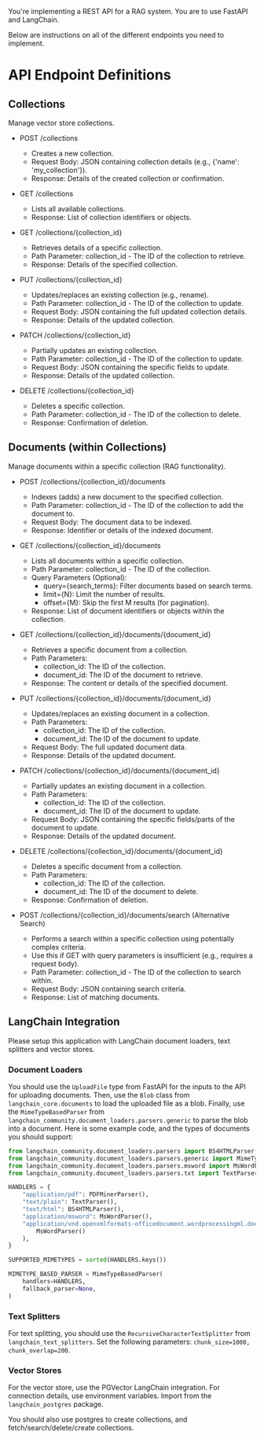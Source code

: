 You're implementing a REST API for a RAG system. You are to use FastAPI and LangChain.

Below are instructions on all of the different endpoints you need to implement.

# API Endpoint Definitions

## Collections
Manage vector store collections.

- POST /collections
  - Creates a new collection.
  - Request Body: JSON containing collection details (e.g., {'name': 'my_collection'}).
  - Response: Details of the created collection or confirmation.

- GET /collections
  - Lists all available collections.
  - Response: List of collection identifiers or objects.

- GET /collections/{collection_id}
  - Retrieves details of a specific collection.
  - Path Parameter: collection_id - The ID of the collection to retrieve.
  - Response: Details of the specified collection.

- PUT /collections/{collection_id}
  - Updates/replaces an existing collection (e.g., rename).
  - Path Parameter: collection_id - The ID of the collection to update.
  - Request Body: JSON containing the full updated collection details.
  - Response: Details of the updated collection.

- PATCH /collections/{collection_id}
  - Partially updates an existing collection.
  - Path Parameter: collection_id - The ID of the collection to update.
  - Request Body: JSON containing the specific fields to update.
  - Response: Details of the updated collection.

- DELETE /collections/{collection_id}
  - Deletes a specific collection.
  - Path Parameter: collection_id - The ID of the collection to delete.
  - Response: Confirmation of deletion.

## Documents (within Collections)
Manage documents within a specific collection (RAG functionality).

- POST /collections/{collection_id}/documents
  - Indexes (adds) a new document to the specified collection.
  - Path Parameter: collection_id - The ID of the collection to add the document to.
  - Request Body: The document data to be indexed.
  - Response: Identifier or details of the indexed document.

- GET /collections/{collection_id}/documents
  - Lists all documents within a specific collection.
  - Path Parameter: collection_id - The ID of the collection.
  - Query Parameters (Optional):
      - query={search_terms}: Filter documents based on search terms.
      - limit={N}: Limit the number of results.
      - offset={M}: Skip the first M results (for pagination).
  - Response: List of document identifiers or objects within the collection.

- GET /collections/{collection_id}/documents/{document_id}
  - Retrieves a specific document from a collection.
  - Path Parameters:
      - collection_id: The ID of the collection.
      - document_id: The ID of the document to retrieve.
  - Response: The content or details of the specified document.

- PUT /collections/{collection_id}/documents/{document_id}
  - Updates/replaces an existing document in a collection.
  - Path Parameters:
      - collection_id: The ID of the collection.
      - document_id: The ID of the document to update.
  - Request Body: The full updated document data.
  - Response: Details of the updated document.

- PATCH /collections/{collection_id}/documents/{document_id}
  - Partially updates an existing document in a collection.
  - Path Parameters:
      - collection_id: The ID of the collection.
      - document_id: The ID of the document to update.
  - Request Body: JSON containing the specific fields/parts of the document to update.
  - Response: Details of the updated document.

- DELETE /collections/{collection_id}/documents/{document_id}
  - Deletes a specific document from a collection.
  - Path Parameters:
      - collection_id: The ID of the collection.
      - document_id: The ID of the document to delete.
  - Response: Confirmation of deletion.

- POST /collections/{collection_id}/documents/search (Alternative Search)
  - Performs a search within a specific collection using potentially complex criteria.
  - Use this if GET with query parameters is insufficient (e.g., requires a request body).
  - Path Parameter: collection_id - The ID of the collection to search within.
  - Request Body: JSON containing search criteria.
  - Response: List of matching documents.

## LangChain Integration

Please setup this application with LangChain document loaders, text splitters and vector stores.

### Document Loaders

You should use the `UploadFile` type from FastAPI for the inputs to the API for uploading documents. Then, use the `Blob` class from `langchain_core.documents` to load the uploaded file as a blob.
Finally, use the `MimeTypeBasedParser` from `langchain_community.document_loaders.parsers.generic` to parse the blob into a document. Here is some example code, and the types of documents you should support:

```python
from langchain_community.document_loaders.parsers import BS4HTMLParser, PDFMinerParser
from langchain_community.document_loaders.parsers.generic import MimeTypeBasedParser
from langchain_community.document_loaders.parsers.msword import MsWordParser
from langchain_community.document_loaders.parsers.txt import TextParser

HANDLERS = {
    "application/pdf": PDFMinerParser(),
    "text/plain": TextParser(),
    "text/html": BS4HTMLParser(),
    "application/msword": MsWordParser(),
    "application/vnd.openxmlformats-officedocument.wordprocessingml.document": (
        MsWordParser()
    ),
}

SUPPORTED_MIMETYPES = sorted(HANDLERS.keys())

MIMETYPE_BASED_PARSER = MimeTypeBasedParser(
    handlers=HANDLERS,
    fallback_parser=None,
)
```

### Text Splitters

For text splitting, you should use the `RecursiveCharacterTextSplitter` from `langchain_text_splitters`. Set the following parameters:
`chunk_size=1000, chunk_overlap=200`.

### Vector Stores

For the vector store, use the PGVector LangChain integration. For connection details, use environment variables. Import from the `langchain_postgres` package.

You should also use postgres to create collections, and fetch/search/delete/create collections.
